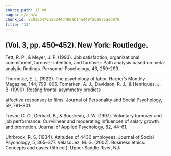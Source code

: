 ```yaml
---
source_path: 13.md
pages: n/a-n/a
chunk_id: 8c830b470126244d40eab14a449fa6987caed078
title: '13'
---
```

## (Vol. 3, pp. 450–452). New York: Routledge.

Tett, R. P., & Meyer, J. P. (1993). Job satisfaction, organizational commitment, turnover intention, and turnover: Path analysis based on meta-analytic ﬁndings. Personnel Psychology, 46, 259–293.

Thorndike, E. L. (1922). The psychology of labor. Harper’s Monthly Magazine, 144, 799–806. Tomarken, A. J., Davidson, R. J., & Henriques, J. B. (1990). Resting frontal asymmetry predicts

affective responses to ﬁlms. Journal of Personality and Social Psychology, 59, 791–801.

Trevor, C. O., Gerhart, B., & Boudreau, J. W. (1997). Voluntary turnover and job performance: Curvilinear and moderating inﬂuences of salary growth and promotion. Journal of Applied Psychology, 82, 44–61.

Uhrbrock, R. S. (1934). Attitudes of 4430 employees. Journal of Social Psychology, 5, 365–377. Velasquez, M. G. (2002). Business ethics: Concepts and cases (5th ed.). Upper Saddle River, NJ:
